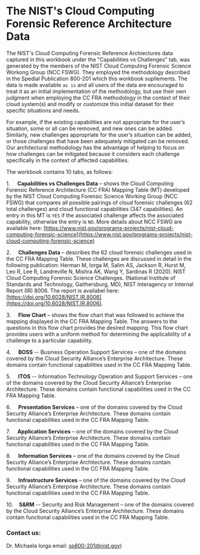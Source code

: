 # The NIST's Cloud Computing Forensic Reference Architecture Data 

The NIST's Cloud Computing Forensic Reference Archiectures data captured in this workbook under the "Capabilities vs Challenges" tab, was generated by the members of the NIST Cloud Computing Forensic Science Workong Group (NCC FSWG). They employed the  methodology described in the Spedial Publication 800-201 which this workbook supllements.  The data is made available `as is` and all users of the data are encouraged to treat it as an initial implementation of the methodology, but use their own judgment when employing the CC FRA methodology in the context of their cloud system(s) and modify or customize this initial dataset for their specific situations and needs.                                                              

For example, if the existing capabilities are not appropriate for the user’s situation, some or all can be removed, and new ones can be added. Similarly, new challenges appropriate for the user’s situation can be added, or those challenges that have been adequately mitigated can be removed. Our architectural methodology has the advantage of helping to focus on how challenges can be mitigated because it considers each challenge specifically in the context of affected capabilities.

The workbook contains 10 tabs, as follows:

1.     **Capabilities vs Challenges Data** – shows the Cloud Computing Forensic Reference Architecture (CC FRA) Mapping Table (MT) developed by the NIST Cloud Computing Forensic Science Working Group (NCC FSWG) that compares all possible pairings of cloud forensic challenges (62 total challenges) and cloud functional capabilities (347 capabilities).  An entry in this MT is `YES` if the associated challenge affects the associated capability, otherwise the entry is `NO`. More details about NCC FSWG are available here: [https://www.nist.gov/programs-projects/nist-cloud-computing-forensic-science](https://www.nist.gov/programs-projects/nist-cloud-computing-forensic-science) 

2.     **Challenges Data** – describes the 62 cloud forensic challenges used in the CC FRA Mapping Table. These challenges are discussed in detail in the following publication: Herman M, Iorga M, Salim AS, Jackson R, Hurst M, Leo R, Lee R, Landreville N, Mishra AK, Wang Y, Sardinas R (2020). NIST Cloud Computing Forensic Science Challenges. (National Institute of Standards and Technology, Gaithersburg, MD), NIST Interagency or Internal Report (IR) 8006. The report is availabel here: [https://doi.org/10.6028/NIST.IR.8006](https://doi.org/10.6028/NIST.IR.8006).

3.     **Flow Chart** – shows the flow chart that was followed to achieve the mapping displayed in the CC FRA Mapping Table.  The answers to the questions in this flow chart provides the desired mapping.  This flow chart provides users with a uniform method for determining the applicability of a challenge to a particular capability.   

4.     **BOSS** -- Business Operation Support Services – one of the domains covered by the Cloud Security Alliance’s Enterprise Architecture. These domains contain functional capabilities used in the CC FRA Mapping Table.

5.     **ITOS** -- Information Technology Operation and Support Services – one of the domains covered by the Cloud Security Alliance’s Enterprise Architecture. These domains contain functional capabilities used in the CC FRA Mapping Table.

6.     **Presentation Services** – one of the domains covered by the Cloud Security Alliance’s Enterprise Architecture. These domains contain functional capabilities used in the CC FRA Mapping Table.

7.     **Application Services** – one of the domains covered by the Cloud Security Alliance’s Enterprise Architecture. These domains contain functional capabilities used in the CC FRA Mapping Table.

8.     **Information Services** – one of the domains covered by the Cloud Security Alliance’s Enterprise Architecture. These domains contain functional capabilities used in the CC FRA Mapping Table.

9.     **Infrastructure Services** – one of the domains covered by the Cloud Security Alliance’s Enterprise Architecture. These domains contain functional capabilities used in the CC FRA Mapping Table.

10.    **S&RM** -- Security and Risk Management – one of the domains covered by the Cloud Security Alliance’s Enterprise Architecture. These domains contain functional capabilities used in the CC FRA Mapping Table.

### Contact us: 

Dr. Michaela Iorga
email: [sp800-201@nist.gov](mailto:sp800-201@nist.gov))

